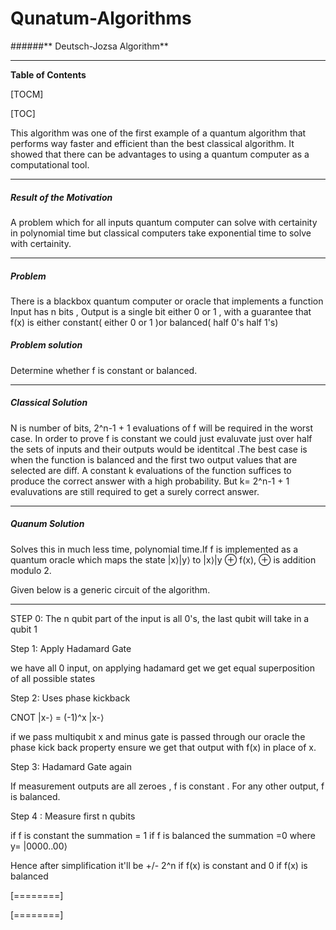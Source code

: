 # Qunatum-Algorithms
######** Deutsch-Jozsa Algorithm**

------------

**Table of Contents**

[TOCM]

[TOC]


This algorithm was one of the first example of a quantum algorithm that performs way faster and efficient than the best classical algorithm. It showed that there can be advantages to using a quantum computer as a computational tool.

------------



##### Result of the Motivation

A problem which for all inputs quantum computer can solve with certainity in polynomial time but classical computers take exponential time to solve with certainity.


------------

##### Problem

There is a blackbox quantum computer or oracle that implements a function
Input has n bits , Output is a single bit either 0 or 1 , with a guarantee that f(x) is either constant( either 0 or 1 )or balanced( half 0's half 1's)

##### Problem solution

Determine whether f is constant or balanced.

------------


##### Classical Solution

N is number of bits, 2^n-1 + 1 evaluations of f will be required in the worst case. In order to prove f is constant we could just evaluvate just over half the sets of inputs and their outputs would be identitcal .The best case is when the function is balanced and the first two output values that are selected are diff. A constant k evaluations of the function suffices to produce the correct answer with a high probability. But k= 2^n-1 + 1 evaluvations are still required to get a surely correct answer.

------------

##### Quanum Solution

Solves this in much less time, polynomial time.If f is implemented as a quantum oracle which maps the state |x⟩|y⟩ to |x⟩|y ⊕ f(x), ⊕ is addition modulo 2. 
 

Given below is a generic circuit of the algorithm.


------------

STEP 0: The n qubit part of the input is all 0's, the last qubit will take in a qubit 1

Step 1: Apply Hadamard Gate

we have all 0 input, on applying hadamard get we get equal superposition of all possible states

Step 2: Uses phase kickback 

CNOT |x-⟩ = (-1)^x |x-⟩

if we pass multiqubit x and minus gate is passed through our oracle the phase kick back property ensure we get that output with f(x) in place of x.

Step 3: Hadamard Gate again 

If measurement outputs are all zeroes  , f is constant . For any other output, f is balanced.

Step 4 : Measure first n qubits 

if f is constant the summation = 1
if f is balanced the summation =0 
where y= |0000..00⟩

Hence after simplification it'll be +/- 2^n if f(x) is constant and 0 if f(x) is balanced


[========]

[========]









